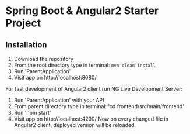 # Spring Boot & Angular2 Starter Project

## Installation
1. Download the repository
2. From the root directory type in terminal: `mvn clean install`
3. Run 'ParentApplication'
4. Visit app on http://localhost:8080/

For fast development of Angular2 client run NG Live Development Server:
1. Run 'ParentApplication' with your API
2. From parent directory type in terminal: 'cd frontend/src/main/frontend'
3. Run 'npm start'
4. Visit app on http://localhost:4200/
Now on every changed file in Angular2 client, deployed version will be reloaded.
